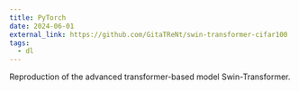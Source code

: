 ```yaml
---
title: PyTorch
date: 2024-06-01
external_link: https://github.com/GitaTReNt/swin-transformer-cifar100
tags:
  - dl
---
```


Reproduction of the advanced transformer-based model ­Swin-Transformer.
<!--more-->
